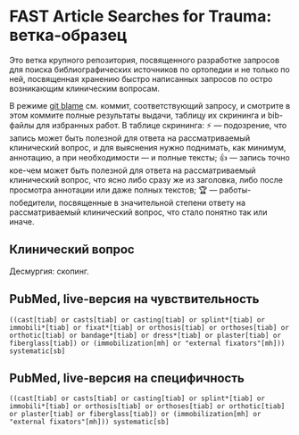 # FAST Article Searches for Trauma: ветка-образец

Это ветка крупного репозитория, посвященного разработке запросов для поиска библиографических источников по ортопедии и не только по ней, посвященная хранению быстро написанных запросов по остро возникающим клиническим вопросам.

В режиме [git blame](https://github.com/p1m-ortho/qs-global-ortho-search-queries/blame/fast-sample/README.md) см. коммит, соответствующий запросу, и смотрите в этом коммите полные результаты выдачи, таблицу их скрининга и bib-файлы для избранных работ. В таблице скрининга: ⚡ — подозрение, что запись может быть полезной для ответа на рассматриваемый клинический вопрос, и для выяснения нужно поднимать, как минимум, аннотацию, а при необходимости — и полные тексты; 👍 — запись точно кое-чем может быть полезной для ответа на рассматриваемый клинический вопрос, что ясно либо сразу же из заголовка, либо после просмотра аннотации или даже полных текстов; 🏆 — работы-победители, посвященные в значительной степени ответу на рассматриваемый клинический вопрос, что стало понятно так или иначе.

## Клинический вопрос

Десмургия: скопинг.

## PubMed, live-версия на чувствительность

```
((cast[tiab] or casts[tiab] or casting[tiab] or splint*[tiab] or immobili*[tiab] or fixat*[tiab] or orthosis[tiab] or orthoses[tiab] or orthotic[tiab] or bandage*[tiab] or dress*[tiab] or plaster[tiab] or fiberglass[tiab]) or (immobilization[mh] or "external fixators"[mh])) systematic[sb]
```

## PubMed, live-версия на специфичность

```
((cast[tiab] or casts[tiab] or casting[tiab] or splint*[tiab] or immobili*[tiab] or orthosis[tiab] or orthoses[tiab] or orthotic[tiab] or plaster[tiab] or fiberglass[tiab]) or (immobilization[mh] or "external fixators"[mh])) systematic[sb]
```
